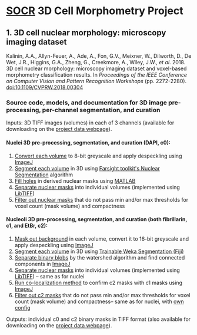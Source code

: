 # [SOCR](http://socr.umich.edu/) 3D Cell Morphometry Project
## 1. 3D cell nuclear morphology: microscopy imaging dataset

Kalinin, A.A., Allyn-Feuer, A., Ade, A., Fon, G.V., Meixner, W., Dilworth, D., De Wet, J.R., Higgins, G.A., Zheng, G., Creekmore, A., Wiley, J.W., _et al_. 2018. 3D cell nuclear morphology: microscopy imaging dataset and voxel-based morphometry classification results. In _Proceedings of the IEEE Conference on Computer Vision and Pattern Recognition Workshops_ (pp. 2272-2280). [doi:10.1109/CVPRW.2018.00304](https://doi.org/10.1109/CVPRW.2018.00304)

### Source code, models, and documentation for 3D image pre-processing, per-channel segmentation, and curation

Inputs: 3D TIFF images (volumes) in each of 3 channels
(available for downloading on the [project data webpage](http://www.socr.umich.edu/projects/3d-cell-morphometry/data.html)).

#### Nuclei 3D pre-processing, segmentation, and curation (DAPI, c0):

1. [Convert each volume](./nuclei_c0/1_Preprocessing) to 8-bit greyscale and apply despeckling using [ImageJ](https://imagej.nih.gov/ij/)
2. [Segment each volume](./nuclei_c0/2_Segmentation) in 3D using
[Farsight toolkit's Nuclear Segmentation](http://farsight-toolkit.ee.uh.edu/wiki/Nuclear_Segmentation) algorithm
3. [Fill holes](./nuclei_c0/3_Fill_holes) in derived nuclear masks using [MATLAB](https://www.mathworks.com/products/matlab.html)
4. [Separate nuclear masks](./nuclei_c0/4_Separate_masks) into individual volumes (implemented using [LibTIFF](http://www.libtiff.org/))
5. [Filter out nuclear masks](./nuclei_c0/5_Mask_curation) that do not pass min and/or max thresholds for voxel count (mask volume) and compactness

#### Nucleoli 3D pre-processing, segmentation, and curation (both fibrillarin, c1, and EtBr, c2):

1. [Mask out background](./nucleoli_c1c2/1_Preprocessing) in each volume, convert it to 16-bit greyscale and apply despeckling
using [ImageJ](https://imagej.nih.gov/ij/)
2. [Segment each volume](./nucleoli_c1c2/2_Segmentation) in 3D using
[Trainable Weka Segmentation (Fiji)](http://imagej.net/Trainable_Weka_Segmentation)
3. [Separate binary blobs](./nucleoli_c1c2/3_Watershed) by the watershed algorithm and find connected components in [ImageJ](https://imagej.nih.gov/ij/)
4. [Separate nuclear masks](./nuclei_c0/4_Separate_masks) into individual volumes (implemented using [LibTIFF](http://www.libtiff.org/)) – same as for nuclei
5. [Run co-localization method](./nucleoli_c1c2/5_Colocalization) to confirm c2 masks with c1 masks using [ImageJ](https://imagej.nih.gov/ij/)
6. [Filter out c2 masks](./nuclei_c0/5_Mask_curation) that do not pass min and/or max thresholds for voxel count (mask volume) and compactness– same as for nuclei, with [own config](./nucleoli_c1c2/6_Mask_curation)

Outputs: individual c0 and c2 binary masks in TIFF format
(also available for downloading on the [project data webpage](http://www.socr.umich.edu/projects/3d-cell-morphometry/data.html)).